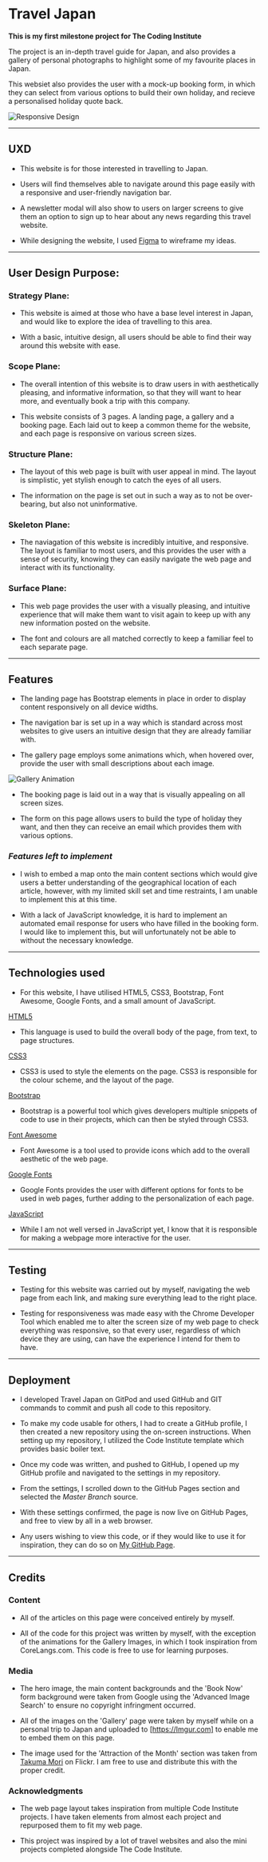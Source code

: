 # Travel Japan

**This is my first milestone project for The Coding Institute**

The project is an in-depth travel guide for Japan, and also provides a gallery of personal photographs to highlight some of my favourite places in Japan.

This websiet also provides the user with a mock-up booking form, in which they can select from various options to build their own holiday, and recieve a personalised holiday quote back.

![Responsive Design](/assets/images/responsive-design.PNG)

<hr>

## UXD

* This website is for those interested in travelling to Japan.

* Users will find themselves able to navigate around this page easily with a responsive and user-friendly navigation bar.

* A newsletter modal will also show to users on larger screens to give them an option to sign up to hear about any news regarding this travel website.

* While designing the website, I used [Figma](https://www.figma.com/files/project/9354776/First-Project)
to wireframe my ideas.

<hr>

## User Design Purpose:

### Strategy Plane:

- This website is aimed at those who have a base level interest in Japan, and would like to explore the idea
  of travelling to this area.

- With a basic, intuitive design, all users should be able to find their way around this website with ease.

### Scope Plane:

- The overall intention of this website is to draw users in with aesthetically pleasing, and informative information,
  so that they will want to hear more, and eventually book a trip with this company.

- This website consists of 3 pages. A landing page, a gallery and a booking page. Each laid out to keep a common theme for
  the website, and each page is responsive on
  various screen sizes.

### Structure Plane:

- The layout of this web page is built with user appeal in mind. The layout is simplistic, yet stylish enough to catch the eyes of all users.

- The information on the page is set out in such a way as to not be over-bearing, but also not uninformative.

### Skeleton Plane:

- The naviagation of this website is incredibly intuitive, and responsive. The layout is familiar to most users,
  and this provides the user with a sense of security, knowing they can easily navigate the web page and interact with its functionality.

### Surface Plane:

- This web page provides the user with a visually pleasing, and intuitive experience that will make them want to visit again to keep
  up with any new information posted on the website.

- The font and colours are all matched correctly to keep a familiar feel to each separate page.

<hr>

## Features

- The landing page has Bootstrap elements in place in order to display content responsively on all device widths.

- The navigation bar is set up in a way which is standard across most websites to give users an intuitive design that they are already familiar with.

- The gallery page employs some animations which, when hovered over, provide the user with small descriptions about each image.

![Gallery Animation](https://media.giphy.com/media/jnnRAacHmtXqS6b58W/giphy.gif)

- The booking page is laid out in a way that is visually appealing on all screen sizes.
  
* The form on this page allows users to build the type of holiday they want, and then they can receive an email which provides them with various options.

### _Features left to implement_

- I wish to embed a map onto the main content sections which would give users a better understanding of the geographical location of each article,
  however, with my limited skill set and time restraints, I am unable to implement this at this time.

- With a lack of JavaScript knowledge, it is hard to implement an automated email response for users who have filled in the booking form.
  I would like to implement this, but will unfortunately not be able to without the necessary knowledge.

<hr>

## Technologies used

- For this website, I have utilised HTML5, CSS3, Bootstrap, Font Awesome, Google Fonts, and a small amount of JavaScript.

[HTML5](https://en.wikipedia.org/wiki/HTML5)

- This language is used to build the overall body of the page, from text, to page structures.

[CSS3](https://en.wikipedia.org/wiki/Cascading_Style_Sheets#CSS_3)

- CSS3 is used to style the elements on the page. CSS3 is responsible for the colour scheme, and the layout of the page.

[Bootstrap](https://getbootstrap.com/)

- Bootstrap is a powerful tool which gives developers multiple snippets of code to use in their projects, which can then be styled through CSS3.

[Font Awesome](https://fontawesome.com/)

- Font Awesome is a tool used to provide icons which add to the overall aesthetic of the web page.

[Google Fonts](https://fonts.google.com/)

- Google Fonts provides the user with different options for fonts to be used in web pages, further adding to the personalization of each page.

[JavaScript](https://en.wikipedia.org/wiki/JavaScript)

- While I am not well versed in JavaScript yet, I know that it is responsible for making a webpage more interactive for the user.
<hr>

## Testing

- Testing for this website was carried out by myself, navigating the web page from each link, and making sure everything lead to the right place.

- Testing for responsiveness was made easy with the Chrome Developer Tool which enabled me to alter the screen size of my web page to check
  everything was responsive, so that every user, regardless of which device they are using, can have the experience I intend for them to have.

<hr>

## Deployment

- I developed Travel Japan on GitPod and used GitHub and GIT commands to commit and push all code to this repository.

- To make my code usable for others, I had to create a GitHub profile, I then created a new repository using the on-screen instructions. When setting up my repository,
  I utilized the Code Institute template which provides basic boiler text.

- Once my code was written, and pushed to GitHub, I opened up my GitHub profile and navigated to the settings in my repository.

- From the settings, I scrolled down to the GitHub Pages section and selected the _Master Branch_ source.

- With these settings confirmed, the page is now live on GitHub Pages, and free to view by all in a web browser.

- Any users wishing to view this code, or if they would like to use it for inspiration, they can do so on [My GitHub Page](https://github.com/DamSenton/Travel-Japan-Master).

<hr>

## Credits

### Content

- All of the articles on this page were conceived entirely by myself.

- All of the code for this project was written by myself, with the exception of the animations for the Gallery Images, in which I took inspiration from CoreLangs.com. This code is free to use for learning purposes.

### Media

- The hero image, the main content backgrounds and the 'Book Now' form background were taken from Google using the 'Advanced Image Search' to ensure no copyright infringment occurred.

- All of the images on the 'Gallery' page were taken by myself while on a personal trip to Japan and uploaded to [https://Imgur.com] to enable me to embed them on this page.

* The image used for the 'Attraction of the Month' section was taken from [Takuma Mori](https://www.flickr.com/photos/takuma104/) on Flickr. I am free to use and distribute this with the proper credit.

### Acknowledgments

- The web page layout takes inspiration from multiple Code Institute projects. I have taken elements from almost each project and repurposed them to fit my web page.

- This project was inspired by a lot of travel websites and also the mini projects completed alongside The Code Institute.
